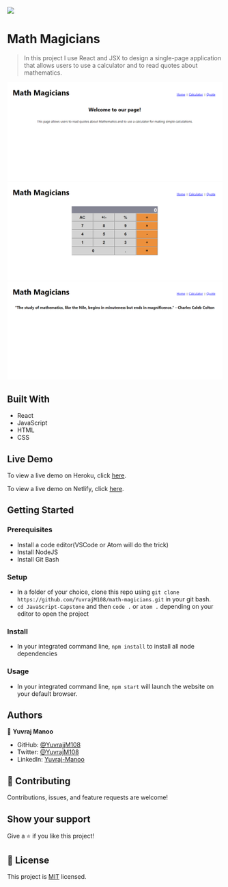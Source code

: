 ![](https://img.shields.io/badge/Microverse-blueviolet)

# Math Magicians

> In this project I use React and JSX to design a single-page application that allows users to use a calculator and to read quotes about mathematics.

![homepage-screenshot](./images/homepage-screenshot.PNG)
![calculator-screenshot](./images/calculator-screenshot.PNG)
![quotes-screenshot](./images/quotes-screenshot.PNG)

## Built With

- React
- JavaScript
- HTML
- CSS

## Live Demo

To view a live demo on Heroku, click [here](https://math-magicians-yuvrajm108.herokuapp.com/).

To view a live demo on Netlify, click [here](https://hungry-mcnulty-b1cbdd.netlify.app/).

## Getting Started

### Prerequisites

- Install a code editor(VSCode or Atom will do the trick)
- Install NodeJS
- Install Git Bash

### Setup

- In a folder of your choice, clone this repo using ```git clone https://github.com/YuvrajM108/math-magicians.git``` in your git bash.
- ```cd JavaScript-Capstone``` and then ```code .``` or ```atom .``` depending on your editor to open the project

### Install

- In your integrated command line, ```npm install``` to install all node dependencies

### Usage

- In your integrated command line, ```npm start``` will launch the website on your default browser.

## Authors

👤 **Yuvraj Manoo**

- GitHub: [@YuvrajjM108](https://github.com/YuvrajM108)
- Twitter: [@YuvrajM108](https://twitter.com/YuvrajM108)
- LinkedIn: [Yuvraj-Manoo](https://linkedin.com/in/yuvraj-manoo)

## 🤝 Contributing

Contributions, issues, and feature requests are welcome!

## Show your support

Give a ⭐️ if you like this project!

## 📝 License

This project is [MIT](./MIT.md) licensed.
